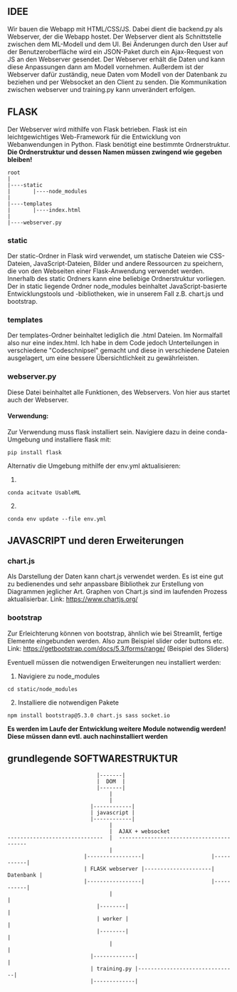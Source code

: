 ## IDEE

Wir bauen die Webapp mit HTML/CSS/JS. Dabei dient die backend.py als Webserver, der die Webapp hostet. Der Webserver dient als Schnittstelle zwischen dem ML-Modell und dem UI. 
Bei Änderungen durch den User auf der Benutzeroberfläche wird ein JSON-Paket durch ein Ajax-Request von JS an den Webserver gesendet. Der Webserver erhält die Daten und kann diese Anpassungen dann am Modell vornehmen. 
Außerdem ist der Webserver dafür zuständig, neue Daten vom Modell von der Datenbank zu beziehen und per Websocket an den Client zu senden. 
Die Kommunikation zwischen webserver und training.py kann unverändert erfolgen.


## FLASK
Der Webserver wird mithilfe von Flask betrieben. Flask ist ein leichtgewichtiges Web-Framework für die Entwicklung von Webanwendungen in Python. 
Flask benötigt eine bestimmte Ordnerstruktur. **Die Ordnerstruktur und dessen Namen müssen zwingend wie gegeben bleiben!**
```
root
|
|----static
|       |----node_modules
|
|----templates
|       |----index.html
|
|----webserver.py
```

### static
Der static-Ordner in Flask wird verwendet, um statische Dateien wie CSS-Dateien, JavaScript-Dateien, Bilder und andere Ressourcen zu speichern, die von den Webseiten einer Flask-Anwendung verwendet werden. Innerhalb des static Ordners kann eine beliebige Ordnerstruktur vorliegen. Der in static liegende Ordner node_modules beinhaltet JavaScript-basierte Entwicklungstools und -bibliotheken, wie in unserem Fall z.B. chart.js und bootstrap.

### templates
Der templates-Ordner beinhaltet lediglich die .html Dateien. Im Normalfall also nur eine index.html. Ich habe in dem Code jedoch Unterteilungen in verschiedene "Codeschnipsel" gemacht und diese in verschiedene Dateien ausgelagert, um eine bessere Übersichtlichkeit zu gewährleisten.

### webserver.py
Diese Datei beinhaltet alle Funktionen, des Webservers. Von hier aus startet auch der Webserver.

#### Verwendung:
Zur Verwendung muss flask installiert sein. Navigiere dazu in deine conda-Umgebung und installiere flask mit:
```
pip install flask
```
Alternativ die Umgebung mithilfe der env.yml aktualisieren:

1. 
```
conda acitvate UsableML
```
2. 
```
conda env update --file env.yml
```

## JAVASCRIPT und deren Erweiterungen

### chart.js
Als Darstellung der Daten kann chart.js verwendet werden. Es ist eine gut zu bedienendes und sehr anpassbare Bibliothek zur Erstellung von Diagrammen jeglicher Art. Graphen von Chart.js sind im laufenden Prozess aktualisierbar.
Link: https://www.chartjs.org/

### bootstrap
Zur Erleichterung können von bootstrap, ähnlich wie bei Streamlit, fertige Elemente eingebunden werden. Also zum Beispiel slider oder buttons etc. 
Link: https://getbootstrap.com/docs/5.3/forms/range/ (Beispiel des Sliders)

Eventuell müssen die notwendigen Erweiterungen neu installiert werden:
1. Navigiere zu node_modules
```
cd static/node_modules
```
2. Installiere die notwendigen Pakete
```
npm install bootstrap@5.3.0 chart.js sass socket.io
```
**Es werden im Laufe der Entwicklung weitere Module notwendig werden! Diese müssen dann evtl. auch nachinstalliert werden** 

## grundlegende SOFTWARESTRUKTUR
```
                            |-------|
                            |  DOM  |
                            |-------|
                                |
                                |
                          |------------|                            
                          | javascript |
                          |------------|
                                |
                                |  AJAX + websocket
------------------------------  |  -----------------------------------------
                                |  
                        |-----------------|                     |-----------|
                        | FLASK webserver |---------------------| Datenbank |
                        |-----------------|                     |-----------|
                                |                                       |
                            |--------|                                  |
                            | worker |                                  |
                            |--------|                                  |
                                |                                       |
                          |-------------|                               |
                          | training.py |-------------------------------|
                          |-------------|
```